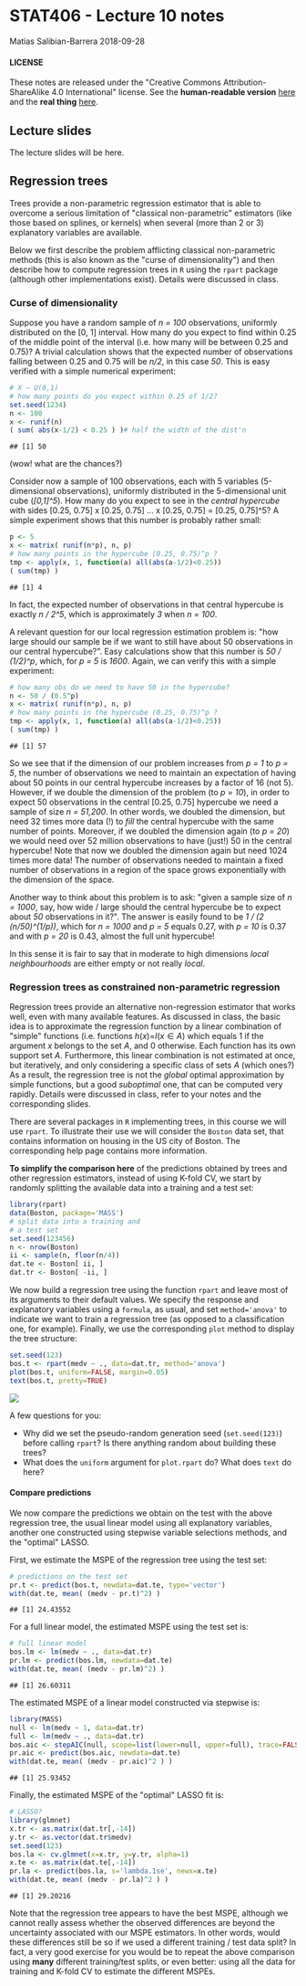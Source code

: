 STAT406 - Lecture 10 notes
================
Matias Salibian-Barrera
2018-09-28

#### LICENSE

These notes are released under the "Creative Commons Attribution-ShareAlike 4.0 International" license. See the **human-readable version** [here](https://creativecommons.org/licenses/by-sa/4.0/) and the **real thing** [here](https://creativecommons.org/licenses/by-sa/4.0/legalcode).

Lecture slides
--------------

The lecture slides will be here.

Regression trees
----------------

Trees provide a non-parametric regression estimator that is able to overcome a serious limitation of "classical non-parametric" estimators (like those based on splines, or kernels) when several (more than 2 or 3) explanatory variables are available.

Below we first describe the problem afflicting classical non-parametric methods (this is also known as the "curse of dimensionality") and then describe how to compute regression trees in `R` using the `rpart` package (although other implementations exist). Details were discussed in class.

### Curse of dimensionality

Suppose you have a random sample of *n = 100* observations, uniformly distributed on the \[0, 1\] interval. How many do you expect to find within 0.25 of the middle point of the interval (i.e. how many will be between 0.25 and 0.75)? A trivial calculation shows that the expected number of observations falling between 0.25 and 0.75 will be *n/2*, in this case *50*. This is easy verified with a simple numerical experiment:

``` r
# X ~ U(0,1)
# how many points do you expect within 0.25 of 1/2?
set.seed(1234)
n <- 100
x <- runif(n)
( sum( abs(x-1/2) < 0.25 ) )# half the width of the dist'n
```

    ## [1] 50

(wow! what are the chances?)

Consider now a sample of 100 observations, each with 5 variables (5-dimensional observations), uniformly distributed in the 5-dimensional unit cube (*\[0,1\]^5*). How many do you expect to see in the *central hypercube* with sides \[0.25, 0.75\] x \[0.25, 0.75\] ... x \[0.25, 0.75\] = \[0.25, 0.75\]^5? A simple experiment shows that this number is probably rather small:

``` r
p <- 5
x <- matrix( runif(n*p), n, p)
# how many points in the hypercube (0.25, 0.75)^p ?
tmp <- apply(x, 1, function(a) all(abs(a-1/2)<0.25))
( sum(tmp) )
```

    ## [1] 4

In fact, the expected number of observations in that central hypercube is exactly *n / 2^5*, which is approximately *3* when *n = 100*.

A relevant question for our local regression estimation problem is: "how large should our sample be if we want to still have about 50 observations in our central hypercube?". Easy calculations show that this number is *50 / (1/2)^p*, which, for *p = 5* is *1600*. Again, we can verify this with a simple experiment:

``` r
# how many obs do we need to have 50 in the hypercube?
n <- 50 / (0.5^p)
x <- matrix( runif(n*p), n, p)
# how many points in the hypercube (0.25, 0.75)^p ?
tmp <- apply(x, 1, function(a) all(abs(a-1/2)<0.25))
( sum(tmp) )
```

    ## [1] 57

So we see that if the dimension of our problem increases from *p = 1* to *p = 5*, the number of observations we need to maintain an expectation of having about 50 points in our central hypercube increases by a factor of 16 (not 5). However, if we double the dimension of the problem (to *p = 10*), in order to expect 50 observations in the central \[0.25, 0.75\] hypercube we need a sample of size *n = 51,200*. In other words, we doubled the dimension, but need 32 times more data (!) to *fill* the central hypercube with the same number of points. Moreover, if we doubled the dimension again (to *p = 20*) we would need over 52 million observations to have (just!) 50 in the central hypercube! Note that now we doubled the dimension again but need 1024 times more data! The number of observations needed to maintain a fixed number of observations in a region of the space grows exponentially with the dimension of the space.

Another way to think about this problem is to ask: "given a sample size of *n = 1000*, say, how wide / large should the central hypercube be to expect about *50* observations in it?". The answer is easily found to be *1 / (2 (n/50)^(1/p))*, which for *n = 1000* and *p = 5* equals 0.27, with *p = 10* is 0.37 and with *p = 20* is 0.43, almost the full unit hypercube!

In this sense it is fair to say that in moderate to high dimensions *local neighbourhoods* are either empty or not really *local*.

<!-- ```{r curse.3, fig.width=5, fig.height=5, message=FALSE, warning=FALSE} -->
<!-- # how wide should the hypercube be to get 50 neighbours -->
<!-- # with sample of 1000 points? -->
<!-- n <- 1000 -->
<!-- p <- 20 -->
<!-- ( h <- 1 / ((n / 50)^(1/p) * 2) ) -->
<!-- # the sides of the "central hypercube" should be: -->
<!-- ( c(0.50 - h, 0.50 + h) ) -->
<!-- # verify it with a single sample: -->
<!-- x <- matrix( runif(n*p), n, p) -->
<!-- # how many points in the hypercube (0.25, 0.75)^p ? -->
<!-- tmp <- apply(x, 1, h=h, function(a,h) all(abs(a-1/2)<h)) -->
<!-- ( sum(tmp) ) -->
<!-- ``` -->
### Regression trees as constrained non-parametric regression

Regression trees provide an alternative non-regression estimator that works well, even with many available features. As discussed in class, the basic idea is to approximate the regression function by a linear combination of "simple" functions (i.e. functions *h*(*x*)=*I*(*x* ∈ *A*) which equals 1 if the argument *x* belongs to the set *A*, and 0 otherwise. Each function has its own support set *A*. Furthermore, this linear combination is not estimated at once, but iteratively, and only considering a specific class of sets *A* (which ones?) As a result, the regression tree is not the *global* optimal approximation by simple functions, but a good *suboptimal* one, that can be computed very rapidly. Details were discussed in class, refer to your notes and the corresponding slides.

There are several packages in `R` implementing trees, in this course we will use `rpart`. To illustrate their use we will consider the `Boston` data set, that contains information on housing in the US city of Boston. The corresponding help page contains more information.

**To simplify the comparison here** of the predictions obtained by trees and other regression estimators, instead of using K-fold CV, we start by randomly splitting the available data into a training and a test set:

``` r
library(rpart)
data(Boston, package='MASS')
# split data into a training and
# a test set
set.seed(123456) 
n <- nrow(Boston)
ii <- sample(n, floor(n/4))
dat.te <- Boston[ ii, ]
dat.tr <- Boston[ -ii, ]
```

We now build a regression tree using the function `rpart` and leave most of its arguments to their default values. We specify the response and explanatory variables using a `formula`, as usual, and set `method='anova'` to indicate we want to train a regression tree (as opposed to a classification one, for example). Finally, we use the corresponding `plot` method to display the tree structure:

<!-- # ```{r tree2, fig.width=6, fig.height=6, message=FALSE, warning=FALSE} -->
<!-- # set.seed(123) -->
<!-- # bos.t <- rpart(medv ~ ., data=dat.tr, method='anova') -->
<!-- # plot(bos.t, uniform=TRUE, margin=0.05) -->
<!-- # text(bos.t, pretty=TRUE) -->
<!-- # ``` -->
<!-- Another plot? -->
``` r
set.seed(123)
bos.t <- rpart(medv ~ ., data=dat.tr, method='anova')
plot(bos.t, uniform=FALSE, margin=0.05)
text(bos.t, pretty=TRUE)
```

![](README_files/figure-markdown_github/tree3-1.png)

A few questions for you:

-   Why did we set the pseudo-random generation seed (`set.seed(123)`) before calling `rpart`? Is there anything random about building these trees?
-   What does the `uniform` argument for `plot.rpart` do? What does `text` do here?

#### Compare predictions

We now compare the predictions we obtain on the test with the above regression tree, the usual linear model using all explanatory variables, another one constructed using stepwise variable selections methods, and the "optimal" LASSO.

First, we estimate the MSPE of the regression tree using the test set:

``` r
# predictions on the test set
pr.t <- predict(bos.t, newdata=dat.te, type='vector')
with(dat.te, mean( (medv - pr.t)^2) )
```

    ## [1] 24.43552

For a full linear model, the estimated MSPE using the test set is:

``` r
# full linear model
bos.lm <- lm(medv ~ ., data=dat.tr)
pr.lm <- predict(bos.lm, newdata=dat.te)
with(dat.te, mean( (medv - pr.lm)^2) )
```

    ## [1] 26.60311

The estimated MSPE of a linear model constructed via stepwise is:

``` r
library(MASS)
null <- lm(medv ~ 1, data=dat.tr)
full <- lm(medv ~ ., data=dat.tr)
bos.aic <- stepAIC(null, scope=list(lower=null, upper=full), trace=FALSE)
pr.aic <- predict(bos.aic, newdata=dat.te)
with(dat.te, mean( (medv - pr.aic)^2 ) )
```

    ## [1] 25.93452

Finally, the estimated MSPE of the "optimal" LASSO fit is:

``` r
# LASSO?
library(glmnet)
x.tr <- as.matrix(dat.tr[,-14])
y.tr <- as.vector(dat.tr$medv)
set.seed(123)
bos.la <- cv.glmnet(x=x.tr, y=y.tr, alpha=1)
x.te <- as.matrix(dat.te[,-14])
pr.la <- predict(bos.la, s='lambda.1se', newx=x.te)
with(dat.te, mean( (medv - pr.la)^2 ) )
```

    ## [1] 29.20216

Note that the regression tree appears to have the best MSPE, although we cannot really assess whether the observed differences are beyond the uncertainty associated with our MSPE estimators. In other words, would these differences still be so if we used a different training / test data split? In fact, a very good exercise for you would be to repeat the above comparison using **many** different training/test splits, or even better: using all the data for training and K-fold CV to estimate the different MSPEs.

<!-- Sanity check: -->
<!-- ```{r prune7, fig.width=6, fig.height=6, message=FALSE, warning=FALSE} -->
<!-- pr.t4 <- predict(bos.t4, newdata=dat.te, type='vector') -->
<!-- with(dat.te, mean((medv - pr.t4)^2) ) -->
<!-- # same tree, really -->
<!-- with(dat.te, mean((medv - pr.t)^2) ) -->
<!-- ``` -->
